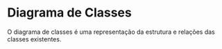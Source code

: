 # Diagrama de Classes

O diagrama de classes é uma representação da estrutura e relações das classes existentes.
